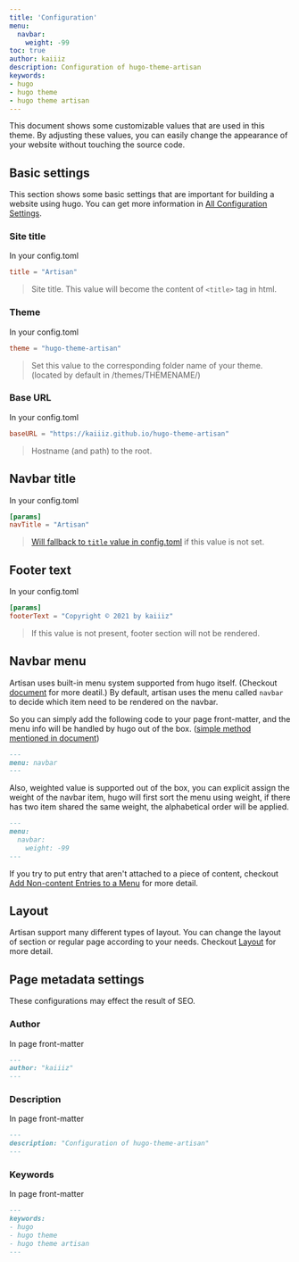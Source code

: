 ```yaml
---
title: 'Configuration'
menu:
  navbar:
    weight: -99
toc: true
author: kaiiiz
description: Configuration of hugo-theme-artisan
keywords:
- hugo
- hugo theme
- hugo theme artisan
---
```


This document shows some customizable values that are used in this theme. By adjusting these values, you can easily change the appearance of your website without touching the source code.

## Basic settings

This section shows some basic settings that are important for building a website using hugo. You can get more information in [All Configuration Settings](https://gohugo.io/getting-started/configuration/#all-configuration-settings).

### Site title

In your config.toml

```toml
title = "Artisan"
```

> Site title. This value will become the content of `<title>` tag in html.

### Theme

In your config.toml

```toml
theme = "hugo-theme-artisan"
```

> Set this value to the corresponding folder name of your theme. (located by default in /themes/THEMENAME/)

### Base URL

In your config.toml

```toml
baseURL = "https://kaiiiz.github.io/hugo-theme-artisan"
```

> Hostname (and path) to the root.


## Navbar title

In your config.toml

```toml
[params]
navTitle = "Artisan"
```

> [Will fallback to `title` value in config.toml](#site-title) if this value is not set.

## Footer text

In your config.toml

```toml
[params]
footerText = "Copyright © 2021 by kaiiiz"
```

> If this value is not present, footer section will not be rendered.

## Navbar menu

Artisan uses built-in menu system supported from hugo itself. (Checkout [document](https://gohugo.io/content-management/menus) for more deatil.) By default, artisan uses the menu called `navbar` to decide which item need to be rendered on the navbar.

So you can simply add the following code to your page front-matter, and the menu info will be handled by hugo out of the box. ([simple method mentioned in document](https://gohugo.io/content-management/menus#simple))

```md
---
menu: navbar
---
```

Also, weighted value is supported out of the box, you can explicit assign the weight of the navbar item, hugo will first sort the menu using weight, if there has two item shared the same weight, the alphabetical order will be applied.

```md
---
menu:
  navbar:
    weight: -99
---
```

If you try to put entry that aren't attached to a piece of content, checkout [Add Non-content Entries to a Menu](https://gohugo.io/content-management/menus#add-non-content-entries-to-a-menu) for more detail.

## Layout

Artisan support many different types of layout. You can change the layout of section or regular page according to your needs. Checkout [Layout](/hugo-theme-artisan/layout) for more detail.

## Page metadata settings

These configurations may effect the result of SEO.

### Author

In page front-matter

```md
---
author: "kaiiiz"
---
```

### Description

In page front-matter

```md
---
description: "Configuration of hugo-theme-artisan"
---
```

### Keywords

In page front-matter

```md
---
keywords:
- hugo
- hugo theme
- hugo theme artisan
---
```
